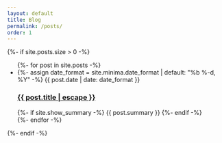 ```yaml
---
layout: default
title: Blog
permalink: /posts/
order: 1
---
```


{%- if site.posts.size > 0 -%}
  <ul class="post-list">
    {%- for post in site.posts -%}
    <li>
      {%- assign date_format = site.minima.date_format | default: "%b %-d, %Y" -%}
      <span class="post-meta">{{ post.date | date: date_format }}</span>
      <h3>
        <a class="post-link" href="{{ post.url | relative_url }}">
          {{ post.title | escape }}
        </a>
      </h3>
      {%- if site.show_summary -%}
        {{ post.summary }}
      {%- endif -%}
    </li>
    {%- endfor -%}
  </ul>
{%- endif -%}
